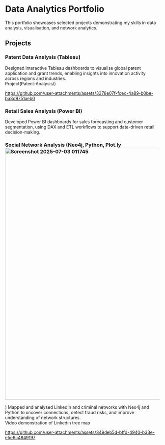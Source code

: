 # Data Analytics Portfolio

This portfolio showcases selected projects demonstrating my skills in data analysis, visualisation, and network analytics.

## Projects

### Patent Data Analysis (Tableau)
Designed interactive Tableau dashboards to visualise global patent application and grant trends, enabling insights into innovation activity across regions and industries.  
Project(Patent-Analysis/)

https://github.com/user-attachments/assets/3378e07f-fcec-4a89-b0be-ba3d9751aeb0

### Retail Sales Analysis (Power BI)
Developed Power BI dashboards for sales forecasting and customer segmentation, using DAX and ETL workflows to support data-driven retail decision-making.  


### Social Network Analysis (Neo4j, Python, Plot.ly<img width="1321" height="821" alt="Screenshot 2025-07-03 011745" src="https://github.com/user-attachments/assets/a5696052-2356-4256-a475-1f09e29093a2" />
)
Mapped and analysed LinkedIn and criminal networks with Neo4j and Python to uncover connections, detect fraud risks, and improve understanding of network structures.  
Video demonstration of Linkedin tree map

https://github.com/user-attachments/assets/349deb5d-bffd-4940-b33e-e5e6c4849197
